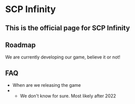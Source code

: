 # SCP Infinity
## This is the official page for SCP Infinity


## Roadmap
We are currently developing our game, believe it or not!

## FAQ

- When are we releasing the game
- - We don't know for sure. Most likely after 2022
